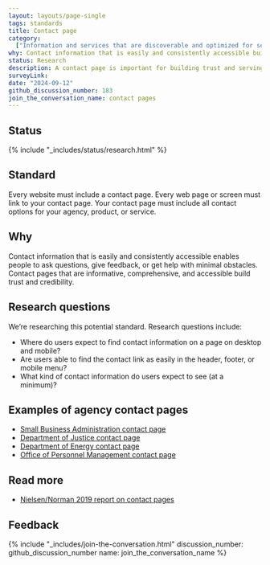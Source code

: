 ```yaml
---
layout: layouts/page-single
tags: standards
title: Contact page
category:
  ["Information and services that are discoverable and optimized for search"]
why: Contact information that is easily and consistently accessible builds trust and credibility.
status: Research
description: A contact page is important for building trust and serving your users. Learn how to create a good contact page for your federal government site.
surveyLink: 
date: "2024-09-12"
github_discussion_number: 183
join_the_conversation_name: contact pages
---
```


## Status

{% include "_includes/status/research.html" %}

## Standard

Every website must include a contact page. Every web page or screen must link to your contact page. Your contact page must include all contact options for your agency, product, or service.

## Why

Contact information that is easily and consistently accessible enables people to ask questions, give feedback, or get help with minimal obstacles. Contact pages that are informative, comprehensive, and accessible build trust and credibility.

## Research questions

We’re researching this potential standard. Research questions include:
- Where do users expect to find contact information on a page on desktop and mobile?
- Are users able to find the contact link as easily in the header, footer, or mobile menu?
- What kind of contact information do users expect to see (at a minimum)?

## Examples of agency contact pages

- [Small Business Administration contact page](https://www.sba.gov/about-sba/organization/contact-sba)
- [Department of Justice contact page](https://www.justice.gov/contact-us)
- [Department of Energy contact page](https://www.energy.gov/contact-us)
- [Office of Personnel Management contact page](https://www.opm.gov/about-us/contact-us/)

## Read more

- [Nielsen/Norman 2019 report on contact pages](https://www.nngroup.com/articles/contact-us-pages/)

## Feedback

{% include "_includes/join-the-conversation.html" discussion_number: github_discussion_number name: join_the_conversation_name %}
